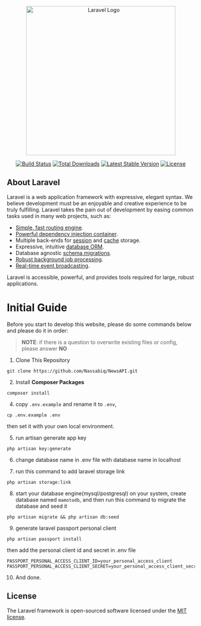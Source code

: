<p align="center"><a href="https://laravel.com" target="_blank"><img src="https://raw.githubusercontent.com/laravel/art/master/logo-lockup/5%20SVG/2%20CMYK/1%20Full%20Color/laravel-logolockup-cmyk-red.svg" width="400" alt="Laravel Logo"></a></p>

<p align="center">
<a href="https://github.com/laravel/framework/actions"><img src="https://github.com/laravel/framework/workflows/tests/badge.svg" alt="Build Status"></a>
<a href="https://packagist.org/packages/laravel/framework"><img src="https://img.shields.io/packagist/dt/laravel/framework" alt="Total Downloads"></a>
<a href="https://packagist.org/packages/laravel/framework"><img src="https://img.shields.io/packagist/v/laravel/framework" alt="Latest Stable Version"></a>
<a href="https://packagist.org/packages/laravel/framework"><img src="https://img.shields.io/packagist/l/laravel/framework" alt="License"></a>
</p>

## About Laravel

Laravel is a web application framework with expressive, elegant syntax. We believe development must be an enjoyable and creative experience to be truly fulfilling. Laravel takes the pain out of development by easing common tasks used in many web projects, such as:

-   [Simple, fast routing engine](https://laravel.com/docs/routing).
-   [Powerful dependency injection container](https://laravel.com/docs/container).
-   Multiple back-ends for [session](https://laravel.com/docs/session) and [cache](https://laravel.com/docs/cache) storage.
-   Expressive, intuitive [database ORM](https://laravel.com/docs/eloquent).
-   Database agnostic [schema migrations](https://laravel.com/docs/migrations).
-   [Robust background job processing](https://laravel.com/docs/queues).
-   [Real-time event broadcasting](https://laravel.com/docs/broadcasting).

Laravel is accessible, powerful, and provides tools required for large, robust applications.

# Initial Guide

Before you start to develop this website, please do some commands below and please do it in order:

> **NOTE**: if there is a question to overwrite existing files or config, please answer **NO**

1. Clone This Repository

```
git clone https://github.com/Nassabiq/NewsAPI.git
```

2. Install **Composer Packages**

```
composer install
```

4. copy `.env.example` and rename it to `.env`,

```
cp .env.example .env
```

then set it with your own local environment.

5. run artisan generate app key

```
php artisan key:generate
```

6. change database name in .env file with database name in localhost

7. run this command to add laravel storage link

```
php artisan storage:link
```

8. start your database engine(mysql/postgresql) on your system, create database named `mamotodb`, and then run this command to migrate the database and seed it

```
php artisan migrate && php artisan db:seed
```

9. generate laravel passport personal client

```
php artisan passport install
```

then add the personal client id and secret in .env file

```
PASSPORT_PERSONAL_ACCESS_CLIENT_ID=your_personal_access_client
PASSPORT_PERSONAL_ACCESS_CLIENT_SECRET=your_personal_access_client_secret
```

10. And done.

## License

The Laravel framework is open-sourced software licensed under the [MIT license](https://opensource.org/licenses/MIT).
